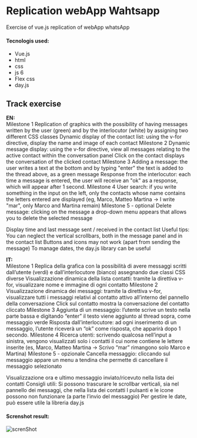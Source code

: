 <h1>Replication webApp Wahtsapp</h1>
<p>Exercise of vue.js replication of webApp whatsApp</p>
<h4>Tecnologis used:</h4>
<ul>
  <li>Vue.js</li>
  <li>html</li>
  <li>css</li>
  <li>js 6</li>
  <li>Flex css</li>
  <li>day.js</li>
</ul>
<h2>Track exercise</h2>

<p><strong>EN:</strong><br>
  Milestone 1
   Replication of graphics with the possibility of having messages written by the user (green) and by the interlocutor (white) by assigning two different CSS classes
   Dynamic display of the contact list: using the v-for directive, display the name and image of each contact
   Milestone 2
   Dynamic message display: using the v-for directive, view all messages relating to the active contact within the conversation panel
   Click on the contact displays the conversation of the clicked contact
   Milestone 3
   Adding a message: the user writes a text at the bottom and by typing "enter" the text is added to the thread above, as a green message
   Response from the interlocutor: each time a message is entered, the user will receive an "ok" as a response, which will appear after 1 second.
   Milestone 4
   User search: if you write something in the input on the left, only the contacts whose name contains the letters entered are displayed (eg, Marco, Matteo Martina -> I write "mar", only Marco and Martina remain)
   Milestone 5 - optional
   Delete message: clicking on the message a drop-down menu appears that allows you to delete the selected message

   Display time and last message sent / received in the contact list
   Useful tips:
   You can neglect the vertical scrollbars, both in the message panel and in the contact list
   Buttons and icons may not work (apart from sending the message)
   To manage dates, the day.js library can be useful
</p>

 <p><strong>IT:</strong><br>
   Milestone 1
   Replica della grafica con la possibilità di avere messaggi scritti dall’utente (verdi) e dall’interlocutore (bianco) assegnando due classi CSS diverse
   Visualizzazione dinamica della lista contatti: tramite la direttiva v-for, visualizzare nome e immagine di ogni contatto
   Milestone 2
   Visualizzazione dinamica dei messaggi: tramite la direttiva v-for, visualizzare tutti i messaggi relativi al contatto attivo all’interno del pannello della conversazione
   Click sul contatto mostra la conversazione del contatto cliccato
   Milestone 3
   Aggiunta di un messaggio: l’utente scrive un testo nella parte bassa e digitando “enter” il testo viene aggiunto al thread sopra, come messaggio verde
   Risposta dall’interlocutore: ad ogni inserimento di un messaggio, l’utente riceverà un “ok” come risposta, che apparirà dopo 1 secondo.
   Milestone 4
   Ricerca utenti: scrivendo qualcosa nell’input a sinistra, vengono visualizzati solo i contatti il cui nome contiene le lettere inserite (es, Marco, Matteo Martina -> Scrivo “mar” rimangono solo Marco e Martina)
   Milestone 5 - opzionale
   Cancella messaggio: cliccando sul messaggio appare un menu a tendina che permette di cancellare il messaggio selezionato

   Visualizzazione ora e ultimo messaggio inviato/ricevuto nella lista dei contatti
   Consigli utili:
   Si possono trascurare le scrollbar verticali, sia nel pannello dei messaggi, che nella lista dei contatti
   I pulsanti e le icone possono non funzionare (a parte l’invio del messaggio)
   Per gestire le date, può essere utile la libreria day.js

 <p>

<h4>Screnshot result:</h4>
<img src="https://drive.google.com/uc?export=view&id=1rbBWxd8SJXGdMZLMJ1rl1BxYZBzsRZ-d" alt="screnShot" >

